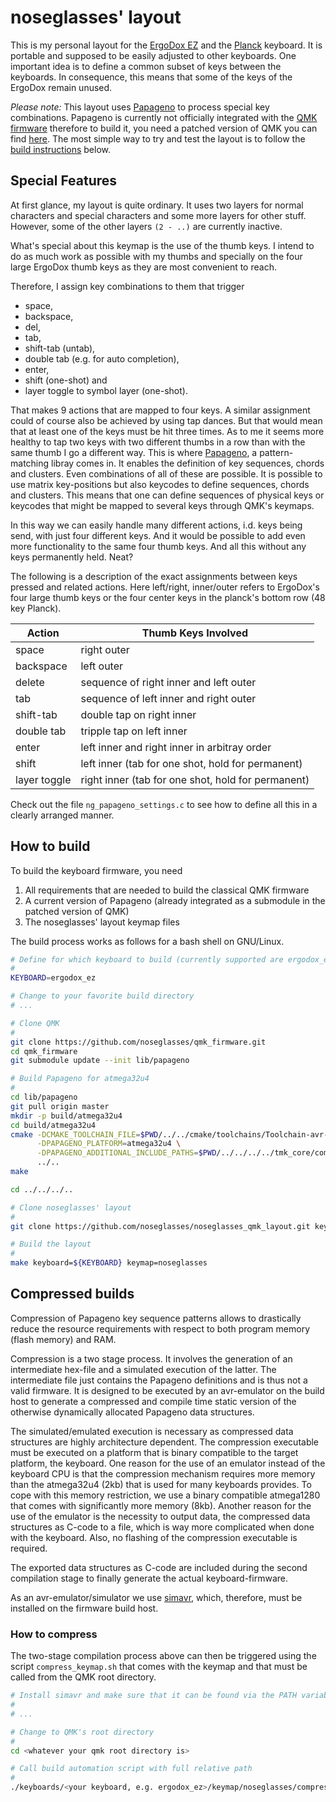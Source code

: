 # noseglasses' layout

This is my personal layout for the [ErgoDox EZ](https://ergodox-ez.com/) 
and the [Planck](https://olkb.com/planck) keyboard. It is portable and supposed to be easily adjusted to other keyboards. One important idea is to define a common subset of keys between the keyboards. In consequence, this means that some of the keys of the ErgoDox remain unused.

*Please note:* This layout uses [Papageno](https://github.com/noseglasses/papageno) to process special key combinations. Papageno is currently not officially integrated with the [QMK firmware](https://github.com/qmk/qmk_firmware/) therefore to build it, you need a patched version of QMK you can find [here](https://github.com/noseglasses/qmk_firmware). The most simple way to try and test the layout is to follow the [build instructions](#how-to-build) below.

## Special Features   

At first glance, my layout is quite ordinary. It uses two layers for normal
characters and special characters and some more layers for other stuff. However,
some of the other layers `(2 - ..)` are currently inactive.

What's special about this keymap is the use of the thumb keys. I intend to do as much
work as possible with my thumbs and specially on the four large ErgoDox thumb keys as they are most convenient to reach. 

Therefore, I assign key combinations to them that trigger 

* space,
* backspace,
* del,
* tab,
* shift-tab (untab),
* double tab (e.g. for auto completion),
* enter,
* shift (one-shot) and
* layer toggle to symbol layer (one-shot).

That makes 9 actions that are mapped to four keys.
A similar assignment could of course also be achieved by using tap dances. But that would mean that at least one of the keys must be hit three times.
As to me it seems more healthy to tap two keys with two 
different thumbs in a row than with the same thumb I go a different way. This is where [Papageno](https://github.com/noseglasses/papageno), a pattern-matching libray comes in.
It enables the definition of key sequences, chords and clusters. Even combinations
of all of these are possible.
It is possible to use matrix key-positions but also keycodes to define
sequences, chords and clusters. This means that one can define sequences of physical keys or keycodes that might be mapped to several keys through QMK's keymaps.

In this way we can easily handle many different actions, i.d. keys being send, with just four different keys. And it would be possible to add even more functionality to the same four thumb keys.
And all this without any keys permanently held. Neat?

The following is a description of the exact assignments between keys pressed and related actions.
Here left/right, inner/outer refers to ErgoDox's four large thumb keys or the four center keys in the planck's bottom row (48 key Planck).

| Action      | Thumb Keys Involved                                         |
|-------------|-------------------------------------------------------------|
| space       | right outer                                                 |
| backspace   | left outer                                                  |
| delete      | sequence of right inner and left outer                      |
| tab         | sequence of left inner and right outer                      |
| shift-tab   | double tap on right inner                                   |
| double tab  | tripple tap on left inner                                   |
| enter       | left inner and right inner in arbitray order                |
| shift       | left inner (tab for one shot, hold for permanent)           |
| layer toggle| right inner (tab for one shot, hold for permanent)          |

Check out the file `ng_papageno_settings.c` to see how to define all this in a clearly arranged manner. 

## How to build

To build the keyboard firmware, you need
1) All requirements that are needed to build the classical QMK firmware
2) A current version of Papageno (already integrated as a submodule in the patched version of QMK)
3) The noseglasses' layout keymap files

The build process works as follows for a bash shell on GNU/Linux.

```sh
# Define for which keyboard to build (currently supported are ergodox_ez and planck)
#
KEYBOARD=ergodox_ez

# Change to your favorite build directory
# ...

# Clone QMK
#
git clone https://github.com/noseglasses/qmk_firmware.git
cd qmk_firmware
git submodule update --init lib/papageno

# Build Papageno for atmega32u4
#
cd lib/papageno
git pull origin master
mkdir -p build/atmega32u4
cd build/atmega32u4
cmake -DCMAKE_TOOLCHAIN_FILE=$PWD/../../cmake/toolchains/Toolchain-avr-gcc.cmake \
      -DPAPAGENO_PLATFORM=atmega32u4 \
      -DPAPAGENO_ADDITIONAL_INCLUDE_PATHS=$PWD/../../../../tmk_core/common \
      ../..
make

cd ../../../..

# Clone noseglasses' layout
#
git clone https://github.com/noseglasses/noseglasses_qmk_layout.git keyboards/${KEYBOARD}/keymaps/noseglasses

# Build the layout
#
make keyboard=${KEYBOARD} keymap=noseglasses
```

## Compressed builds

Compression of Papageno key sequence patterns allows to drastically reduce the resource requirements with respect to both program memory (flash memory) and RAM.

Compression is a two stage process. It involves the generation of an intermediate hex-file and a simulated execution of the latter. The intermediate file just contains the Papageno definitions and is thus not a valid firmware. It is designed to be executed by an avr-emulator on the build host to generate a compressed and compile time static version of the otherwise dynamically allocated Papageno data structures. 

The simulated/emulated execution is necessary as compressed data structures are highly architecture dependent. The compression executable must be executed on a platform that is binary compatible to the target platform, the keyboard. One reason for the use of an emulator instead of the keyboard CPU is that the compression mechanism requires more memory than the atmega32u4 (2kb) that is used for many keyboards provides. To cope with this memory restriction, we use a binary compatible atmega1280 that comes with significantly more memory (8kb). Another reason for the use of the emulator is the necessity to output data, the compressed data structures as C-code to a file, which is way more complicated when done with the keyboard. Also, no flashing of the compression executable is required.

The exported data structures as C-code are included during the second compilation stage to finally generate the actual keyboard-firmware. 

As an avr-emulator/simulator we use [simavr](https://github.com/buserror/simavr/), which, therefore, must be installed on the firmware build host.

### How to compress

The two-stage compilation process above can then be triggered using the script `compress_keymap.sh` that comes with the keymap and that must be called from the QMK root directory.

```sh
# Install simavr and make sure that it can be found via the PATH variable
#
# ...

# Change to QMK's root directory
#
cd <whatever your qmk root directory is>

# Call build automation script with full relative path
#
./keyboards/<your keyboard, e.g. ergodox_ez>/keymap/noseglasses/compress_keymap.sh
```
